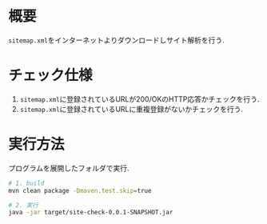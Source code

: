 # 概要
`sitemap.xml`をインターネットよりダウンロードしサイト解析を行う.

# チェック仕様
1. `sitemap.xml`に登録されているURLが200/OKのHTTP応答かチェックを行う.
1. `sitemap.xml`に登録されているURLに重複登録がないかチェックを行う.

# 実行方法
プログラムを展開したフォルダで実行.
```bash
# 1. build
mvn clean package -Dmaven.test.skip=true

# 2. 実行
java -jar target/site-check-0.0.1-SNAPSHOT.jar
```
